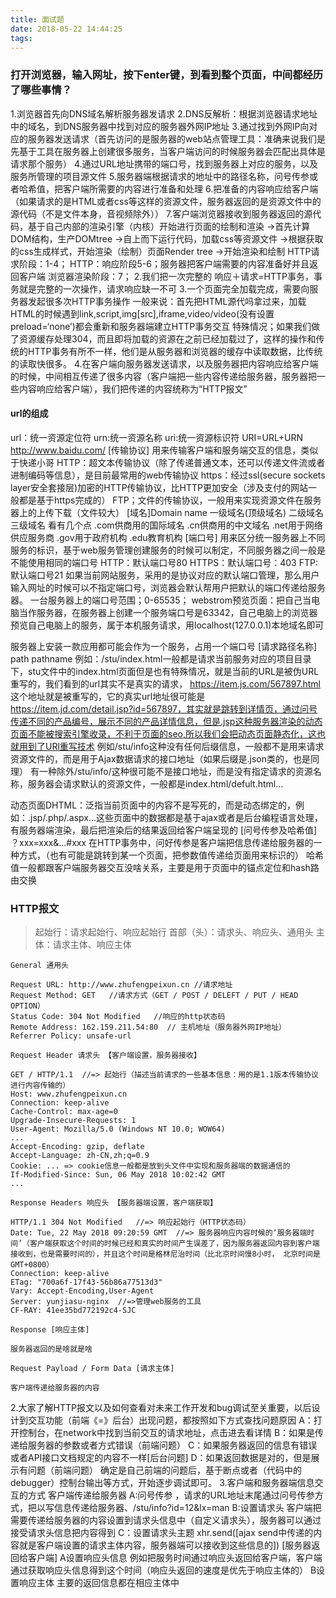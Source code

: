 ```yaml
---
title: 面试题
date: 2018-05-22 14:44:25
tags:
---
```


### 打开浏览器，输入网址，按下enter键，到看到整个页面，中间都经历了哪些事情？
1.浏览器首先向DNS域名解析服务器发请求
2.DNS反解析：根据浏览器请求地址中的域名，到DNS服务器中找到对应的服务器外网IP地址
3.通过找到外网IP向对应的服务器发送请求（首先访问的是服务器的web站点管理工具：准确来说我们是先基于工具在服务器上创建很多服务，当客户端访问的时候服务器会匹配出具体是请求那个服务）
4.通过URL地址携带的端口号，找到服务器上对应的服务，以及服务所管理的项目源文件
5.服务器端根据请求的地址中的路径名称，问号传参或者哈希值，把客户端所需要的内容进行准备和处理
6.把准备的内容响应给客户端（如果请求的是HTML或者css等这样的资源文件，服务器返回的是资源文件中的源代码（不是文件本身，音视频除外））
7.客户端浏览器接收到服务器返回的源代码，基于自己内部的渲染引擎（内核）开始进行页面的绘制和渲染
->首先计算DOM结构，生产DOMtree
->自上而下运行代码，加载css等资源文件
->根据获取的css生成样式，开始渲染（绘制）页面Render tree
->开始渲染和绘制
HTTP请求阶段：1-4；
HTTP：响应阶段5-6；服务器把客户端需要的内容准备好并且返回客户端
浏览器渲染阶段：7；
2.我们把一次完整的 响应＋请求=HTTP事务，事务就是完整的一次操作，请求响应缺一不可
3.一个页面完全加载完成，需要向服务器发起很多次HTTP事务操作
一般来说：首先把HTML源代吗拿过来，加载HTML的时候遇到link,script,img[src],iframe,video/video(没有设置preload=‘none’)都会重新和服务器端建立HTTP事务交互
特殊情况；如果我们做了资源缓存处理304，而且即将加载的资源在之前已经加载过了，这样的操作和传统的HTTP事务有所不一样，他们是从服务器和浏览器的缓存中读取数据，比传统的读取快很多。
4.在客户端向服务器发送请求，以及服务器把内容响应给客户端的时候，中间相互传递了很多内容（客户端把一些内容传递给服务器，服务器把一些内容响应给客户端），我们把传递的内容统称为“HTTP报文”


#### url的组成
url：统一资源定位符
urn:统一资源名称
uri:统一资源标识符
URI=URL+URN
http://www.baidu.com/
[传输协议]
用来传输客户端和服务端交互的信息，类似于快递小哥
HTTP：超文本传输协议（除了传递普通文本，还可以传递文件流或者进制编码等信息），是目前最常用的web传输协议
https：经过ssl(secure sockets layer安全套接层)加密的HTTP传输协议，比HTTP更加安全（涉及支付的网站一般都是基于https完成的）
FTP；文件的传输协议，一般用来实现资源文件在服务器上的上传下载（文件较大）
[域名]Domain name
一级域名(顶级域名)
二级域名
三级域名
看有几个点
.com供商用的国际域名
.cn供商用的中文域名
.net用于网络供应服务商
.gov用于政府机构
.edu教育机构
[端口号]
用来区分统一服务器上不同服务的标识，基于web服务管理创建服务的时候可以制定，不同服务器之间一般是不能使用相同的端口号
HTTP：默认端口号80
HTTPS：默认端口号：403
FTP:默认端口号21
如果当前网站服务，采用的是协议对应的默认端口管理，那么用户输入网址的时候可以不指定端口号，浏览器会默认帮用户把默认的端口传递给服务器。
一台服务器上的端口号范围；0-65535；
webstrom预览页面：把自己当电脑当作服务器，在服务器上创建一个服务端口号是63342，自己电脑上的浏览器预览自己电脑上的服务，属于本机服务请求，用localhost(127.0.0.1)本地域名即可

服务器上安装一款应用都可能会作为一个服务，占用一个端口号
[请求路径名称]
path
pathname
例如：/stu/index.html一般都是请求当前服务对应的项目目录下，stu文件中的index.html页面但是也有特殊情况，就是当前的URL是被伪URL重写的，我们看到的url其实不是真实的请求，
https://item.js.com/567897.html 这个地址就是被重写的，它的真实url地址很可能是 https://item.jd.com/detail.jsp?id=567897，其实就是跳转到详情页，通过问号传递不同的产品编号，展示不同的产品详情信息，但是.jsp这种服务器渲染的动态页面不能被搜索引擎收录，不利于页面的seo,所以我们会把动态页面静态化，这也就用到了URl重写技术
例如/stu/info这种没有任何后缀信息，一般都不是用来请求资源文件的，而是用于Ajax数据请求的接口地址（如果后缀是.json类的，也是同理）
有一种除外/stu/info/这种很可能不是接口地址，而是没有指定请求的资源名称，服务器会请求默认的资源文件，一般都是index.html/defult.html...



动态页面DHTML：泛指当前页面中的内容不是写死的，而是动态绑定的，例如：.jsp/.php/.aspx...这些页面中的数据都是基于ajax或者是后台编程语言处理，有服务器端渲染，最后把渲染后的结果返回给客户端呈现的
[问号传参及哈希值]
？xxx=xxx&...#xxx
在HTTP事务中，问好传参是客户端把信息传递给服务器的一种方式，（也有可能是跳转到某一个页面，把参数值传递给页面用来标识的）
哈希值一般都跟客户端服务器交互没啥关系，主要是用于页面中的锚点定位和hash路由交换
###  HTTP报文
> 起始行：请求起始行、响应起始行
> 首部（头）：请求头、响应头、通用头
> 主体：请求主体、响应主体

`General 通用头`
 
```
Request URL: http://www.zhufengpeixun.cn //请求地址
Request Method: GET   //请求方式（GET / POST / DELEFT / PUT / HEAD OPTION）
Status Code: 304 Not Modified   //响应的http状态码
Remote Address: 162.159.211.54:80  // 主机地址（服务器外网IP地址）
Referrer Policy: unsafe-url
```
`Request Header 请求头 【客户端设置，服务器接收】`

```
GET / HTTP/1.1  //=> 起始行（描述当前请求的一些基本信息：用的是1.1版本传输协议进行内容传输的）
Host: www.zhufengpeixun.cn
Connection: keep-alive
Cache-Control: max-age=0
Upgrade-Insecure-Requests: 1
User-Agent: Mozilla/5.0 (Windows NT 10.0; WOW64) 
...
Accept-Encoding: gzip, deflate
Accept-Language: zh-CN,zh;q=0.9
Cookie: ... => cookie信息一般都是放到头文件中实现和服务器端的数据通信的
If-Modified-Since: Sun, 06 May 2018 10:02:42 GMT
...
```

`Response Headers 响应头 【服务器端设置，客户端获取】`

```
HTTP/1.1 304 Not Modified   //=> 响应起始行（HTTP状态码）
Date: Tue, 22 May 2018 09:20:59 GMT  //=> 服务器响应内容时候的‘服务器端时间’（客户端获取这个时间的时候已经和真实的时间产生误差了，因为服务器返回内容到客户端接收到，也是需要时间的），并且这个时间是格林尼治时间（比北京时间慢8小时， 北京时间是 GMT+0800）
Connection: keep-alive 
ETag: "700a6f-17f43-56b86a77513d3"
Vary: Accept-Encoding,User-Agent
Server: yunjiasu-nginx  //=>管理web服务的工具 
CF-RAY: 41ee35bd772192c4-SJC
```
`Response [响应主体]`
```
服务器返回的是啥就是啥
```

`Request Payload / Form Data [请求主体]`
```
客户端传递给服务器的内容
```


2.大家了解HTTP报文以及如何查看对未来工作开发和bug调试至关重要，以后设计到交互功能（前端《=》后台）出现问题，都按照如下方式查找问题原因
A：打开控制台，在network中找到当前交互的请求地址，点击进去看详情
B：如果是传递给服务器的参数或者方式错误（前端问题）
C：如果服务器返回的信息有错误或者API接口文档规定的内容不一样[后台问题]
D：如果返回数据是对的，但是展示有问题（前端问题）
确定是自己前端的问题后，基于断点或者（代码中的debugger）控制台输出等方式，开始逐步调试即可。
3.客户端和服务器端信息交互的方式
客户端传递给服务器
A:问号传参 ，请求的URL地址末尾通过问号传参方式，把以写信息传递给服务器、/stu/info?id=12&lx=man
B:设置请求头
客户端把需要传递给服务器的内容设置到请求头信息中（自定义请求头），服务器可以通过接受请求头信息把内容得到
C：设置请求头主题
xhr.send([ajax send中传递的内容就是客户端设置的请求主体内容，服务器端可以接收到这些信息的])
[服务器返回给客户端]
A设置响应头信息
例如把服务时间通过响应头返回给客户端，客户端通过获取响应头信息得到这个时间（响应头返回的速度是优先于响应主体的）
B设置响应主体
主要的返回信息都在相应主体中

